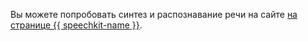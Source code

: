Вы можете попробовать синтез и распознавание речи на сайте [на странице {{ speechkit-name }}](https://yandex.cloud/ru/services/speechkit#demo). 